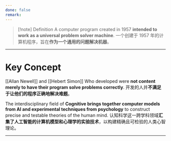 ```yaml
---
done: false
remark:
---
```


>[!note]  Definition
>A computer program created in 1957 **intended to work as a universal problem solver machine**.
>一个创建于 1957 年的计算机程序，旨在**作为一个通用的问题解决机器**。

---
# Key Concept
[[Allan Newell]] and [[Hebert Simon]] Who developed were **not content merely to have their program solve problems correctly**.
开发的人并**不满足于让他们的程序正确地解决难题**。

The interdisciplinary field of **Cognitive brings together computer models from AI and experimental techniques from psychology** to construct precise and testable theories of the human mind.
认知科学这一跨学科领域**汇集了人工智能的计算机模型和心理学的实验技术**，以构建精确且可检验的人类心智理论。

---